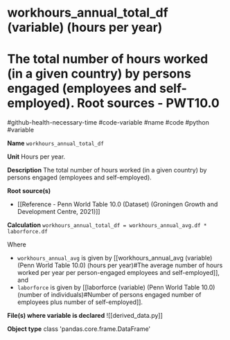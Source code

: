 # workhours_annual_total_df (variable) (hours per year)
# The total number of hours worked (in a given country) by persons engaged (employees and self-employed). Root sources - PWT10.0
#github-health-necessary-time
#code-variable #name #code #python #variable

**Name**
`workhours_annual_total_df`

**Unit**
Hours per year.

**Description**
The total number of hours worked (in a given country) by persons engaged (employees and self-employed).

**Root source(s)**
- [[Reference - Penn World Table 10.0 (Dataset) (Groningen Growth and Development Centre, 2021)]]

**Calculation**
`workhours_annual_total_df = workhours_annual_avg.df * laborforce.df`

Where
- `workhours_annual_avg` is given by [[workhours_annual_avg (variable) (Penn World Table 10.0) (hours per year)#The average number of hours worked per year per person-engaged employees and self-employed]], and 
- `laborforce` is given by [[laborforce (variable) (Penn World Table 10.0) (number of individuals)#Number of persons engaged number of employees plus number of self-employed]].


**File(s) where variable is declared**
![[derived_data.py]]

**Object type**
class 'pandas.core.frame.DataFrame'
